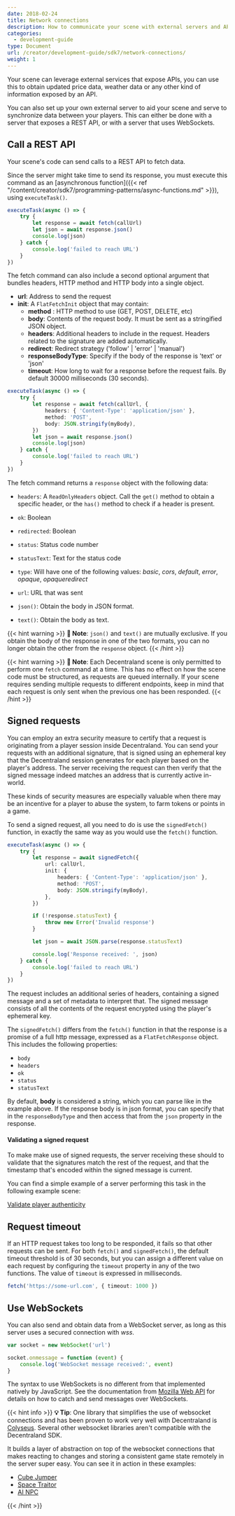 ```yaml
---
date: 2018-02-24
title: Network connections
description: How to communicate your scene with external servers and APIs.
categories:
  - development-guide
type: Document
url: /creator/development-guide/sdk7/network-connections/
weight: 1
---
```


Your scene can leverage external services that expose APIs, you can use this to obtain updated price data, weather data or any other kind of information exposed by an API.

You can also set up your own external server to aid your scene and serve to synchronize data between your players. This can either be done with a server that exposes a REST API, or with a server that uses WebSockets.

## Call a REST API

Your scene's code can send calls to a REST API to fetch data.

Since the server might take time to send its response, you must execute this command as an [asynchronous function]({{< ref "/content/creator/sdk7/programming-patterns/async-functions.md" >}}), using `executeTask()`.

```ts
executeTask(async () => {
	try {
		let response = await fetch(callUrl)
		let json = await response.json()
		console.log(json)
	} catch {
		console.log('failed to reach URL')
	}
})
```

The fetch command can also include a second optional argument that bundles headers, HTTP method and HTTP body into a single object.

- **url**: Address to send the request
- **init**: A `FlatFetchInit` object that may contain:
  - **method** : HTTP method to use (GET, POST, DELETE, etc)
  - **body**: Contents of the request body. It must be sent as a stringified JSON object.
  - **headers**: Additional headers to include in the request. Headers related to the signature are added automatically.
  - **redirect**: Redirect strategy ('follow' | 'error' | 'manual')
  - **responseBodyType**: Specify if the body of the response is 'text' or 'json'
  - **timeout**: How long to wait for a response before the request fails. By default 30000 milliseconds (30 seconds).

```ts
executeTask(async () => {
	try {
		let response = await fetch(callUrl, {
			headers: { 'Content-Type': 'application/json' },
			method: 'POST',
			body: JSON.stringify(myBody),
		})
		let json = await response.json()
		console.log(json)
	} catch {
		console.log('failed to reach URL')
	}
})
```

The fetch command returns a `response` object with the following data:

- `headers`: A `ReadOnlyHeaders` object. Call the `get()` method to obtain a specific header, or the `has()` method to check if a header is present.
- `ok`: Boolean
- `redirected`: Boolean
- `status`: Status code number
- `statusText`: Text for the status code
- `type`: Will have one of the following values: _basic_, _cors_, _default_, _error_, _opaque_, _opaqueredirect_
- `url`: URL that was sent

- `json()`: Obtain the body in JSON format.
- `text()`: Obtain the body as text.

{{< hint warning >}}
**📔 Note**: `json()` and `text()` are mutually exclusive. If you obtain the body of the response in one of the two formats, you can no longer obtain the other from the `response` object.
{{< /hint >}}

{{< hint warning >}}
**📔 Note**: Each Decentraland scene is only permitted to perform one `fetch` command at a time. This has no effect on how the scene code must be structured, as requests are queued internally. If your scene requires sending multiple requests to different endpoints, keep in mind that each request is only sent when the previous one has been responded.
{{< /hint >}}

## Signed requests

You can employ an extra security measure to certify that a request is originating from a player session inside Decentraland. You can send your requests with an additional signature, that is signed using an ephemeral key that the Decentraland session generates for each player based on the player's address. The server receiving the request can then verify that the signed message indeed matches an address that is currently active in-world.

These kinds of security measures are especially valuable when there may be an incentive for a player to abuse the system, to farm tokens or points in a game.

To send a signed request, all you need to do is use the `signedFetch()` function, in exactly the same way as you would use the `fetch()` function.

```ts
executeTask(async () => {
	try {
		let response = await signedFetch({
			url: callUrl,
			init: {
				headers: { 'Content-Type': 'application/json' },
				method: 'POST',
				body: JSON.stringify(myBody),
			},
		})

		if (!response.statusText) {
			throw new Error('Invalid response')
		}

		let json = await JSON.parse(response.statusText)

		console.log('Response received: ', json)
	} catch {
		console.log('failed to reach URL')
	}
})
```

The request includes an additional series of headers, containing a signed message and a set of metadata to interpret that. The signed message consists of all the contents of the request encrypted using the player's ephemeral key.

The `signedFetch()` differs from the `fetch()` function in that the response is a promise of a full http message, expressed as a `FlatFetchResponse` object. This includes the following properties:

- `body`
- `headers`
- `ok`
- `status`
- `statusText`

By default, **body** is considered a string, which you can parse like in the example above. If the response body is in json format, you can specify that in the `responseBodyType` and then access that from the `json` property in the response.

#### Validating a signed request

To make make use of signed requests, the server receiving these should to validate that the signatures match the rest of the request, and that the timestamp that's encoded within the signed message is current.

You can find a simple example of a server performing this task in the following example scene:

[Validate player authenticity](https://github.com/decentraland-scenes/validate-player-authenticity)

## Request timeout

If an HTTP request takes too long to be responded, it fails so that other requests can be sent. For both `fetch()` and `signedFetch()`, the default timeout threshold is of 30 seconds, but you can assign a different value on each request by configuring the `timeout` property in any of the two functions. The value of `timeout` is expressed in milliseconds.

```ts
fetch('https://some-url.com', { timeout: 1000 })
```

## Use WebSockets

You can also send and obtain data from a WebSocket server, as long as this server uses a secured connection with _wss_.

```ts
var socket = new WebSocket('url')

socket.onmessage = function (event) {
	console.log('WebSocket message received:', event)
}
```

The syntax to use WebSockets is no different from that implemented natively by JavaScript. See the documentation from [Mozilla Web API](https://developer.mozilla.org/en-US/docs/Web/API/WebSocket) for details on how to catch and send messages over WebSockets.

{{< hint info >}}
**💡 Tip**: One library that simplifies the use of websocket connections and has been proven to work very well with Decentraland is [Colyseus](https://colyseus.io/). Several other websocket libraries aren't compatible with the Decentraland SDK.

It builds a layer of abstraction on top of the websocket connections that makes reacting to changes and storing a consistent game state remotely in the server super easy. You can see it in action in these examples:

- [Cube Jumper](https://github.com/decentraland-scenes/cube-jumper-colyesus-sdk7)
- [Space Traitor](https://github.com/decentraland-scenes/Space-Traitor)
- [AI NPC](https://github.com/decentraland-scenes/inworld-ai-sdk7)

{{< /hint >}}
